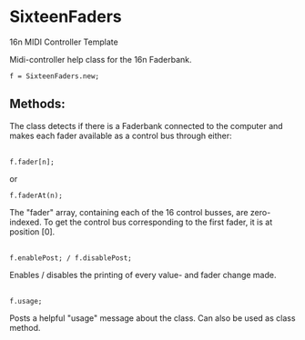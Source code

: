 # SixteenFaders
16n MIDI Controller Template

Midi-controller help class for the 16n Faderbank.
```supercollider
f = SixteenFaders.new;
```
## Methods:

The class detects if there is a Faderbank connected to the computer and makes each fader available as a control bus through either:<br>
<br>
```supercollider
f.fader[n];
```
or
```supercollider
f.faderAt(n);
```
The "fader" array, containing each of the 16 control busses, are zero-indexed.
To get the control bus corresponding to the first fader, it is at position [0].<br>
<br>
```supercollider
f.enablePost; / f.disablePost;
```
Enables / disables the printing of every value- and fader change made.<br>
<br>
```supercollider
f.usage;
```
Posts a helpful "usage" message about the class. Can also be used as class method.
